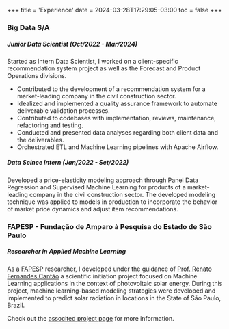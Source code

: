 +++
title = 'Experience'
date = 2024-03-28T17:29:05-03:00
toc = false
+++

### Big Data S/A

##### Junior Data Scientist (Oct/2022 - Mar/2024)
Started as Intern Data Scientist, I worked on a client-specific recommendation system project as well as the
Forecast and Product Operations divisions.
- Contributed to the development of a recommendation system for a market-leading company in the civil construction sector.
- Idealized and implemented a quality assurance framework to automate deliverable validation processes.
- Contributed to codebases with implementation, reviews, maintenance, refactoring and testing.
- Conducted and presented data analyses regarding both client data and the deliverables.
- Orchestrated ETL and Machine Learning pipelines with Apache Airflow.

##### Data Scince Intern (Jan/2022 - Set/2022)
Developed a price-elasticity modeling approach through Panel Data Regression and Supervised Machine Learning for products of a market-leading company in the civil construction sector. The developed modeling technique was applied to models in production to incorporate the behavior of market price dynamics and adjust item recommendations.

### FAPESP - Fundação de Amparo à Pesquisa do Estado de São Paulo
##### Researcher in Applied Machine Learning
As a [FAPESP](https://fapesp.br/) researcher, I developed under the guidance of [Prof. Renato Fernandes Cantão]() a scientific initiation project focused on Machine Learning applications in the context of photovoltaic solar energy. During this project, machine learning-based modeling strategies were developed and implemented to predict solar radiation in locations in the State of São Paulo, Brazil.

Check out the [associted project page](../projects/data-science/machine-learning/inmet-solar-sao-paulo) for more information.

